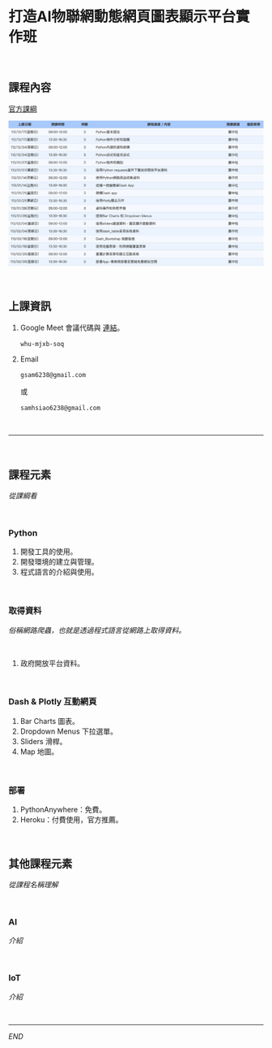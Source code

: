 # 打造AI物聯網動態網頁圖表顯示平台實作班

<br>

## 課程內容

[官方課綱](https://ojt.wda.gov.tw/ClassSearch/Detail?PlanType=1&OCID=152463)

![](images/img_01.png)

<br>

## 上課資訊

1. Google Meet 會議代碼與 [連結](https://meet.google.com/whu-mjxb-soq)。

    ```txt
    whu-mjxb-soq
    ```

2. Email

    ```txt
    gsam6238@gmail.com
    ```
    或
    ```txt
    samhsiao6238@gmail.com
    ```

<br>

---

<br>

## 課程元素
_從課綱看_

<br>

### Python

1. 開發工具的使用。
2. 開發環境的建立與管理。
3. 程式語言的介紹與使用。 

<br>

### 取得資料

_俗稱網路爬蟲，也就是透過程式語言從網路上取得資料。_

<br>

1. 政府開放平台資料。

<br>


### Dash & Plotly 互動網頁

1. Bar Charts 圖表。
2. Dropdown Menus 下拉選單。
3. Sliders 滑桿。
4. Map 地圖。


<br>

### 部署

1. PythonAnywhere：免費。
2. Heroku：付費使用，官方推薦。

<br>

## 其他課程元素

_從課程名稱理解_

<br>

### AI

_介紹_

<br>

### IoT

_介紹_

<br>


---

_END_